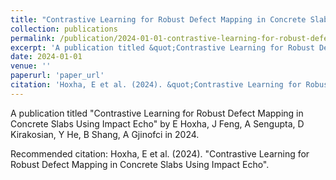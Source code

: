 ```yaml
---
title: "Contrastive Learning for Robust Defect Mapping in Concrete Slabs Using Impact Echo"
collection: publications
permalink: /publication/2024-01-01-contrastive-learning-for-robust-defect-mapping-in-concre
excerpt: 'A publication titled &quot;Contrastive Learning for Robust Defect Mapping in Concrete Slabs Using Impact Echo&quot; by E Hoxha, J Feng, A Sengupta, D Kirakosian, Y He, B Shang, A Gjinofci in 2024.'
date: 2024-01-01
venue: ''
paperurl: 'paper_url'
citation: 'Hoxha, E et al. (2024). &quot;Contrastive Learning for Robust Defect Mapping in Concrete Slabs Using Impact Echo&quot;.'
---
```



A publication titled &quot;Contrastive Learning for Robust Defect Mapping in Concrete Slabs Using Impact Echo&quot; by E Hoxha, J Feng, A Sengupta, D Kirakosian, Y He, B Shang, A Gjinofci in 2024.

Recommended citation: Hoxha, E et al. (2024). "Contrastive Learning for Robust Defect Mapping in Concrete Slabs Using Impact Echo".